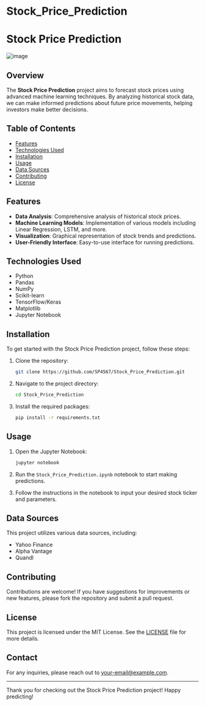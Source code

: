 # Stock_Price_Prediction

# Stock Price Prediction

![image](https://github.com/user-attachments/assets/fa2ac467-acfe-4577-8c5c-1f97a94efc3c)


## Overview

The **Stock Price Prediction** project aims to forecast stock prices using advanced machine learning techniques. By analyzing historical stock data, we can make informed predictions about future price movements, helping investors make better decisions.

## Table of Contents

- [Features](#features)
- [Technologies Used](#technologies-used)
- [Installation](#installation)
- [Usage](#usage)
- [Data Sources](#data-sources)
- [Contributing](#contributing)
- [License](#license)

## Features

- **Data Analysis**: Comprehensive analysis of historical stock prices.
- **Machine Learning Models**: Implementation of various models including Linear Regression, LSTM, and more.
- **Visualization**: Graphical representation of stock trends and predictions.
- **User-Friendly Interface**: Easy-to-use interface for running predictions.

## Technologies Used

- Python
- Pandas
- NumPy
- Scikit-learn
- TensorFlow/Keras
- Matplotlib
- Jupyter Notebook

## Installation

To get started with the Stock Price Prediction project, follow these steps:

1. Clone the repository:
   ```bash
   git clone https://github.com/SP4567/Stock_Price_Prediction.git
   ```

2. Navigate to the project directory:
   ```bash
   cd Stock_Price_Prediction
   ```

3. Install the required packages:
   ```bash
   pip install -r requirements.txt
   ```

## Usage

1. Open the Jupyter Notebook:
   ```bash
   jupyter notebook
   ```

2. Run the `Stock_Price_Prediction.ipynb` notebook to start making predictions.

3. Follow the instructions in the notebook to input your desired stock ticker and parameters.

## Data Sources

This project utilizes various data sources, including:

- Yahoo Finance
- Alpha Vantage
- Quandl

## Contributing

Contributions are welcome! If you have suggestions for improvements or new features, please fork the repository and submit a pull request.

## License

This project is licensed under the MIT License. See the [LICENSE](LICENSE) file for more details.

## Contact

For any inquiries, please reach out to [your-email@example.com](mailto:your-email@example.com).

---

Thank you for checking out the Stock Price Prediction project! Happy predicting!
